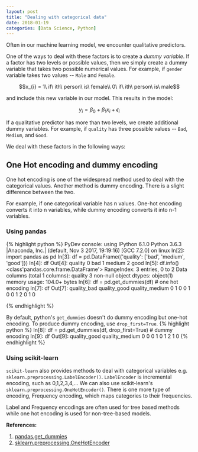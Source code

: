 ```yaml
---
layout: post
title: "Dealing with categorical data"
date: 2018-01-19
categories: [Data Science, Python]
---
```


Often in our machine learning model, we encounter qualitative predictors.

One of the ways to deal with these factors is to create a *dummy variable*. If a factor has two levels or possible values, then we simply create a dummy variable that takes two possible numerical values. For example, if `gender` variable takes two values -- `Male` and `Female`.

$$x_{i} = 1\ if\ ith\ person\ is\ female\\
0\ if\ ith\ person\ is\ male$$

and include this new variable in our model. This results in the model:

$$y_{i} = \beta_{0} + \beta_{1}x_{i} + \epsilon_{i}$$

If a qualitative predictor has more than two levels, we create additional dummy variables. For example, if `quality` has three possible values -- `Bad`, `Medium`, and `Good`.

We deal with these factors in the following ways:

## One Hot encoding and dummy encoding

One hot encoding is one of the widespread method used to deal with the categorical values. Another method is dummy encoding. There is a slight difference between the two.

For example, if one categorical variable has n values. One-hot encoding converts it into n variables, while dummy encoding converts it into n-1 variables.

### Using pandas

{% highlight python %}
PyDev console: using IPython 6.1.0
Python 3.6.3 |Anaconda, Inc.| (default, Nov  3 2017, 19:19:16) 
[GCC 7.2.0] on linux
In[2]: import pandas as pd
In[3]: df = pd.DataFrame({'quality': ['bad', 'medium', 'good']})
In[4]: df
Out[4]: 
  quality
0     bad
1  medium
2    good
In[5]: df.info()
<class'pandas.core.frame.DataFrame'>
RangeIndex: 3 entries, 0 to 2
Data columns (total 1 columns):
quality    3 non-null object
dtypes: object(1)
memory usage: 104.0+ bytes
In[6]: df = pd.get_dummies(df)  # one hot encoding
In[7]: df
Out[7]: 
   quality_bad  quality_good  quality_medium
0            1             0               0
1            0             0               1
2            0             1               0

{% endhighlight %}

By default, python's `get_dummies` doesn't do dummy encoding but one-hot encoding. To produce dummy encoding, use `drop_first=True`.
{% highlight python %}
In[8]: df = pd.get_dummies(df, drop_first=True)  # dummy encoding
In[9]: df
Out[9]: 
   quality_good  quality_medium
0             0               0
1             0               1
2             1               0
{% endhighlight %}

### Using scikit-learn

`scikit-learn` also provides methods to deal with categorical variables e.g. `sklearn.preprocessing.LabelEncoder()`. `LabelEncoder` is incremental encoding, such as 0,1,2,3,4,... We can also use scikit-learn's `sklearn.preprocessing.OneHotEncoder()`. There is one more type of encoding, Frequency encoding, which maps categories to their frequencies.

Label and Frequency encodings are often used for tree based methods while one hot encoding is used for non-tree-based models.

**References:**  

1. [pandas.get_dummies](https://pandas.pydata.org/pandas-docs/stable/generated/pandas.get_dummies.html)
2. [sklearn.preprocessing.OneHotEncoder](http://scikit-learn.org/stable/modules/generated/sklearn.preprocessing.OneHotEncoder.html)
